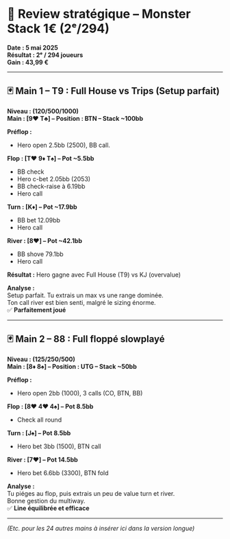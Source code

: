 # 🧠 Review stratégique – Monster Stack 1€ (2ᵉ/294)

**Date : 5 mai 2025**  
**Résultat : 2ᵉ / 294 joueurs**  
**Gain : 43,99 €**

---

## 🃏 Main 1 – T9 : Full House vs Trips (Setup parfait)
**Niveau : (120/500/1000)**  
**Main : [9♥️ T♣️] – Position : BTN – Stack ~100bb**

**Préflop :**  
- Hero open 2.5bb (2500), BB call.

**Flop : [T♥️ 9♦️ T♠️] – Pot ~5.5bb**  
- BB check  
- Hero c-bet 2.05bb (2053)  
- BB check-raise à 6.19bb  
- Hero call

**Turn : [K♦️] – Pot ~17.9bb**  
- BB bet 12.09bb  
- Hero call

**River : [8♥️] – Pot ~42.1bb**  
- BB shove 79.1bb  
- Hero call

**Résultat :** Hero gagne avec Full House (T9) vs KJ (overvalue)

**Analyse :**  
Setup parfait. Tu extrais un max vs une range dominée.  
Ton call river est bien senti, malgré le sizing énorme.  
✅ **Parfaitement joué**

---

## 🃏 Main 2 – 88 : Full floppé slowplayé
**Niveau : (125/250/500)**  
**Main : [8♦️ 8♠️] – Position : UTG – Stack ~50bb**

**Préflop :**  
- Hero open 2bb (1000), 3 calls (CO, BTN, BB)

**Flop : [8♥️ 4♥️ 4♠️] – Pot 8.5bb**  
- Check all round

**Turn : [J♠️] – Pot 8.5bb**  
- Hero bet 3bb (1500), BTN call

**River : [7♥️] – Pot 14.5bb**  
- Hero bet 6.6bb (3300), BTN fold

**Analyse :**  
Tu piéges au flop, puis extrais un peu de value turn et river.  
Bonne gestion du multiway.  
✅ **Line équilibrée et efficace**

---

_(Etc. pour les 24 autres mains à insérer ici dans la version longue)_
